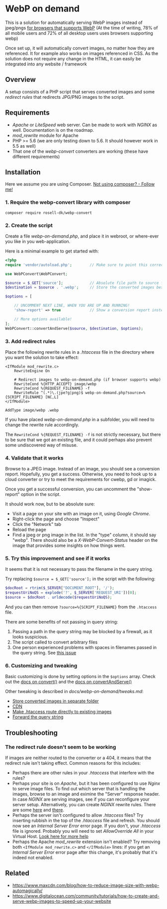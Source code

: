 # WebP on demand

This is a solution for automatically serving WebP images instead of jpeg/pngs [for browsers that supports WebP](https://caniuse.com/#feat=webp) (At the time of writing, 78% of all mobile users and 72% of all desktop users uses browsers supporting webp)

Once set up, it will automatically convert images, no matter how they are referenced. It for example also works on images referenced in CSS. As the solution does not require any change in the HTML, it can easily be integrated into any website / framework

## Overview

A setup consists of a PHP script that serves converted images and some *redirect rules* that redirects JPG/PNG images to the script.


## Requirements

* *Apache* or *LiteSpeed* web server. Can be made to work with *NGINX* as well. Documentation is on the roadmap.
* *mod_rewrite* module for Apache
* PHP >= 5.6  (we are only testing down to 5.6. It should however work in 5.5 as well)
* That one of the *webp-convert* converters are working (these have different requirements)

## Installation

Here we assume you are using Composer. [Not using composer? - Follow me!](https://github.com/rosell-dk/webp-convert/blob/master/docs/webp-on-demand/without-composer.md)

### 1. Require the webp-convert library with composer
```
composer require rosell-dk/webp-convert
```


### 2. Create the script

Create a file *webp-on-demand.php*, and place it in webroot, or where-ever you like in you web-application.

Here is a minimal example to get started with:

```php
<?php
require 'vendor/autoload.php';        // Make sure to point this correctly

use WebPConvert\WebPConvert;

$source = $_GET['source'];            // Absolute file path to source file. Comes from the .htaccess
$destination = $source . '.webp';     // Store the converted images besides the original images (other options are available!)

$options = [

    // UNCOMMENT NEXT LINE, WHEN YOU ARE UP AND RUNNING!    
    'show-report' => true             // Show a conversion report instead of serving the converted image.

    // More options available!
];
WebPConvert::convertAndServe($source, $destination, $options);
```

### 3. Add redirect rules
Place the following rewrite rules in a *.htaccess* file in the directory where you want the solution to take effect:

```
<IfModule mod_rewrite.c>
    RewriteEngine On

    # Redirect images to webp-on-demand.php (if browser supports webp)
    RewriteCond %{HTTP_ACCEPT} image/webp
    RewriteCond %{REQUEST_FILENAME} -f
    RewriteRule ^(.*)\.(jpe?g|png)$ webp-on-demand.php?source=%{SCRIPT_FILENAME} [NC,L]
</IfModule>

AddType image/webp .webp
```
If you have placed *webp-on-demand.php* in a subfolder, you will need to change the rewrite rule accordingly.

The `RewriteCond %{REQUEST_FILENAME} -f` is not strictly necessary, but there to be sure that we got an existing file, and it could perhaps also prevent some undiscovered way of misuse.

### 4. Validate that it works

Browse to a JPEG image. Instead of an image, you should see a conversion report. Hopefully, you get a success. Otherwise, you need to hook up to a cloud converter or try to meet the requirements for cwebp, gd or imagick.

Once you get a successful conversion, you can uncomment the "show-report" option in the script.

It should work now, but to be absolute sure:

- Visit a page on your site with an image on it, using *Google Chrome*.
- Right-click the page and choose "Inspect"
- Click the "Network" tab
- Reload the page
- Find a jpeg or png image in the list. In the "type" column, it should say "webp". There should also be a *X-WebP-Convert-Status* header on the image that provides some insights on how things went.


### 5. Try this improvement and see if it works

It seems that it is not necessary to pass the filename in the query string.

Try replacing `$source = $_GET['source'];` in the script with the following:

```php
$docRoot = rtrim($_SERVER["DOCUMENT_ROOT"], '/');
$requestUriNoQS = explode('?', $_SERVER['REQUEST_URI'])[0];
$source = $docRoot . urldecode($requestUriNoQS);
```

And you can then remove `?source=%{SCRIPT_FILENAME}` from the `.htaccess` file.

There are some benefits of not passing in query string:
1. Passing a path in the query string may be blocked by a firewall, as it looks suspicious.
2. The script called to convert arbitrary files
3. One person experienced problems with spaces in filenames passed in the query string. See [this issue](https://github.com/rosell-dk/webp-convert/issues/95)


### 6. Customizing and tweaking

Basic customizing is done by setting options in the `$options` array. Check out the [docs on convert()](https://github.com/rosell-dk/webp-convert/blob/master/docs/api/convert.md) and the [docs on convertAndServe()](https://github.com/rosell-dk/webp-convert/blob/master/docs/api/convert-and-serve.md)

Other tweaking is described in *docs/webp-on-demand/tweaks.md*:
- [Store converted images in separate folder](https://github.com/rosell-dk/webp-convert/blob/master/docs/webp-on-demand/tweaks.md#store-converted-images-in-separate-folder)
- [CDN](https://github.com/rosell-dk/webp-convert/blob/master/docs/webp-on-demand/tweaks.md#cdn)
- [Make .htaccess route directly to existing images](https://github.com/rosell-dk/webp-convert/blob/master/docs/webp-on-demand/tweaks.md#make-htaccess-route-directly-to-existing-images)
- [Forward the query string](https://github.com/rosell-dk/webp-convert/blob/master/docs/webp-on-demand/tweaks.md#forward-the-querystring)


## Troubleshooting

### The redirect rule doesn't seem to be working
If images are neither routed to the converter or a 404, it means that the redirect rule isn't taking effect. Common reasons for this includes:

- Perhaps there are other rules in your *.htaccess* that interfere with the rules?
- Perhaps your site is on *Apache*, but it has been configured to use *Nginx* to serve image files. To find out which server that is handling the images, browse to an image and eximine the "Server" response header. In case *NGINX* are serving images, see if you can reconfigure your server setup. Alternatively, you can create *NGINX* rewrite rules. There are some [here](https://github.com/S1SYPHOS/kirby-webp#nginx) and [there](https://github.com/uhop/grunt-tight-sprite/wiki/Recipe:-serve-WebP-with-nginx-conditionally).
- Perhaps the server isn't configured to allow *.htaccess* files? Try inserting rubbish in the top of the *.htaccess* file and refresh. You should now see an *Internal Server Error* error page. If you don't, your *.htaccess* file is ignored. Probably you will need to set *AllowOverride All* in your Virtual Host. [Look here for more help](
https://docs.bolt.cm/3.4/howto/making-sure-htaccess-works#test-if-htaccess-is-working)
- Perhaps the Apache *mod_rewrite* extension isn't enabled? Try removing both `<IfModule mod_rewrite.c>` and `</IfModule>` lines: if you get an *Internal Server Error* error page after this change, it's probably that it's indeed not enabled.


## Related
* https://www.maxcdn.com/blog/how-to-reduce-image-size-with-webp-automagically/
* https://www.digitalocean.com/community/tutorials/how-to-create-and-serve-webp-images-to-speed-up-your-website
